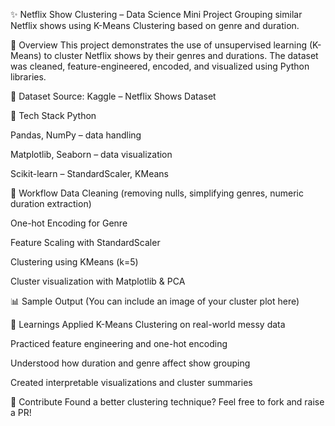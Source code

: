 ✨ Netflix Show Clustering – Data Science Mini Project
Grouping similar Netflix shows using K-Means Clustering based on genre and duration.


📌 Overview
This project demonstrates the use of unsupervised learning (K-Means) to cluster Netflix shows by their genres and durations. The dataset was cleaned, feature-engineered, encoded, and visualized using Python libraries.


📁 Dataset
Source: Kaggle – Netflix Shows Dataset


🔧 Tech Stack
Python

Pandas, NumPy – data handling

Matplotlib, Seaborn – data visualization

Scikit-learn – StandardScaler, KMeans


🔄 Workflow
Data Cleaning (removing nulls, simplifying genres, numeric duration extraction)

One-hot Encoding for Genre

Feature Scaling with StandardScaler

Clustering using KMeans (k=5)

Cluster visualization with Matplotlib & PCA


📊 Sample Output
(You can include an image of your cluster plot here)


🧠 Learnings
Applied K-Means Clustering on real-world messy data

Practiced feature engineering and one-hot encoding

Understood how duration and genre affect show grouping

Created interpretable visualizations and cluster summaries


🤝 Contribute
Found a better clustering technique? Feel free to fork and raise a PR!


